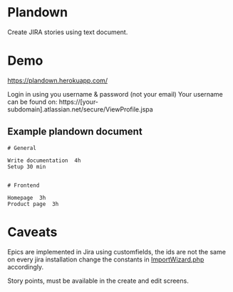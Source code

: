 # Plandown

Create JIRA stories using text document.

# Demo

https://plandown.herokuapp.com/

Login in using you username & password (not your email)
Your username can be found on: https://[your-subdomain].atlassian.net/secure/ViewProfile.jspa 

## Example plandown document

```
# General

Write documentation  4h
Setup 30 min


# Frontend

Homepage  3h
Product page  3h
```

# Caveats

Epics are implemented in Jira using customfields, the ids are not the same on every jira installation change the constants in [ImportWizard.php](app/classes/ImportWizard.php) accordingly.

Story points, must be available in the create and edit screens.